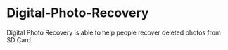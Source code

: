 Digital-Photo-Recovery
======================

Digital Photo Recovery is able to help people recover deleted photos from SD Card.
